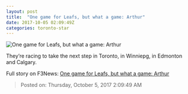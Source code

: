 ```yaml
---
layout: post
title:  "One game for Leafs, but what a game: Arthur"
date: 2017-10-05 02:09:49Z
categories: toronto-star
---
```


![One game for Leafs, but what a game: Arthur](https://www.thestar.com/content/dam/thestar/sports/leafs/2017/10/04/leafs-stand-and-deliver-in-opener-arthur/kadri.jpg)

They’re racing to take the next step in Toronto, in Winniepg, in Edmonton and Calgary.


Full story on F3News: [One game for Leafs, but what a game: Arthur](http://www.f3nws.com/n/yjqFyD)

> Posted on: Thursday, October 5, 2017 2:09:49 AM

